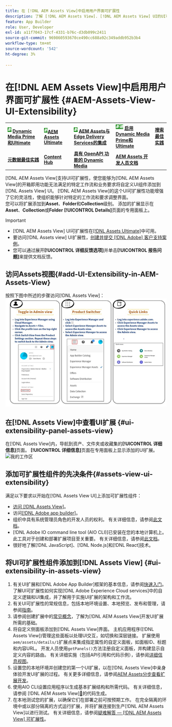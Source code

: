 ```yaml
---
title: 在 [!DNL AEM Assets View]中启用用户界面可扩展性
description: 了解 [!DNL AEM Assets View]. [!DNL AEM Assets View] UI的UI可扩展性功能，该功能允许添加自定义UI组件以满足特定业务需求。
feature: App Builder
role: User, Developer
exl-id: a11f7043-17cf-4331-b76c-d3db099c2411
source-git-commit: 969860593670ce490cc688a92c349addb952b3b4
workflow-type: tm+mt
source-wordcount: '542'
ht-degree: 3%

---
```


# 在[!DNL AEM Assets View]中启用用户界面可扩展性 {#AEM-Assets-View-UI-Extensibility}

<table>
    <tr>
        <td>
            <sup style= "background-color:#008000; color:#FFFFFF; font-weight:bold"><i>新</i></sup> <a href="/help/assets/dynamic-media/dm-prime-ultimate.md"><b>Dynamic Media Prime和Ultimate</b></a>
        </td>
        <td>
            <sup style= "background-color:#008000; color:#FFFFFF; font-weight:bold"><i>新</i></sup><a href="/help/assets/assets-ultimate-overview.md"><b>AEM Assets Ultimate</b></a>
        </td>
        <td>
            <sup style= "background-color:#008000; color:#FFFFFF; font-weight:bold"><i>新</i></sup> <a href="/help/assets/integrate-aem-assets-edge-delivery-services.md"><b>AEM Assets与Edge Delivery Services的集成</b></a>
        </td>
          <td>
            <sup style= "background-color:#008000; color:#FFFFFF; font-weight:bold"><i>新建</i></sup> <a href="/help/assets/dynamic-media/enable-dynamic-media-prime-and-ultimate.md"><b>启用Dynamic Media Prime和Ultimate</b></a>
        </td>
        <td>
            <a href="/help/assets/search-best-practices.md"><b>搜索最佳实践</b></a>
        </td>
    </tr>
    <tr>
        <td>
            <a href="/help/assets/metadata-best-practices.md"><b>元数据最佳实践</b></a>
        </td>
        <td>
            <a href="/help/assets/product-overview.md"><b>Content Hub</b></a>
        </td>
        <td>
            <a href="/help/assets/dynamic-media-open-apis-overview.md"><b>具有 OpenAPI 功能的 Dynamic Media</b></a>
        </td>
        <td>
            <a href="https://developer.adobe.com/experience-cloud/experience-manager-apis/"><b>AEM Assets 开发人员文档</b></a>
        </td>
    </tr>
</table>

[!DNL AEM Assets View]支持UI可扩展性，使您能够为[!DNL AEM Assets View]的开箱即用功能无法满足的特定工作流和业务要求将自定义UI组件添加到[!DNL Assets View] UI。 [!DNL AEM Assets View]的这个UI可扩展性功能增强了它的灵活性，使组织能够针对特定的工作流和要求调整界面。\
您可以将扩展添加到&#x200B;**Asset**、**Folder**&#x200B;和&#x200B;**Collection**&#x200B;级别。 添加的扩展显示在&#x200B;**Asset**、**Collection**&#x200B;或&#x200B;**Folder** **[!UICONTROL Details]**&#x200B;页面的专用面板上。

>[!IMPORTANT]
>
> * [!DNL AEM Assets View] UI可扩展性在[[!DNL Assets Ultimate]](/help/assets/assets-ultimate-overview.md)中可用。
> * 要访问[!DNL Assets view] UI扩展性，[创建并提交 [!DNL Adobe] 客户支持案例](https://helpx.adobe.com/cn/enterprise/using/support-for-experience-cloud.html)。
> * 您可以通过展开&#x200B;**[!UICONTROL 详细反馈选项]**&#x200B;并单击&#x200B;**[!UICONTROL 报告问题]**&#x200B;来提供文档反馈。

## <a id="1"></a>访问Assets视图{#add-UI-Extensibility-in-AEM-Assets-View}

按照下图中所述的步骤访问[!DNL Assets View]：
![access-assets-view-ui](/help/assets/assets/access-assets-view.jpg)

## 在[!DNL Assets View]中查看UI扩展 {#ui-extensibility-panel-assets-view}

在[!DNL Assets View]内，导航到资产、文件夹或收藏集的&#x200B;**[!UICONTROL 详细信息]**&#x200B;页面。 **[!UICONTROL 详细信息]**&#x200B;页面在专用面板上显示添加的UI扩展。
![我的工作区](/help/assets/assets/my-workspace-assets-view3.png)

## 添加可扩展性组件的先决条件{#assets-view-ui-extensibility}

满足以下要求以开始在[!DNL Assets View UI]上添加可扩展性组件：

* [访问 [!DNL Assets View]](#1)。
* 访问[[!DNL Adobe app builder]](https://developer.adobe.com/app-builder/docs/overview/)。
* 组织中具有系统管理员角色的开发人员的权利。 有关详细信息，请参阅[此文档](https://developer.adobe.com/uix/docs/guides/get-access/)。
* [!DNL Adobe IO command line tool (AIO CLI)]已安装在您的本地计算机上。 此工具对于创建和部署扩展项目至关重要。 有关详细信息，请参阅[此文档](https://developer.adobe.com/app-builder/docs/getting_started/#local-environment-set-up)。
* 很好地了解[!DNL JavaScript]、[!DNL Node.js]和[!DNL React]技术。

## 将UI可扩展性组件添加到[!DNL Assets View] {#ui-extensibility-in-assets-view}

1. 有关UI扩展和[!DNL Adobe App Builder]框架的基本信息，请参阅[快速入门](https://developer.adobe.com/uix/docs/getting-started/)。 了解UI可扩展性如何实现[!DNL Adobe Experience Cloud services]中的自定义逻辑和UI集成，并了解用于实施UI扩展的架构和工作流。
1. 有关UI可扩展性的常规信息，包括本地环境设置、本地预览、发布和管理，请参阅[指南](https://developer.adobe.com/uix/docs/guides/)。
1. 请参阅创建扩展中的[常见概念](https://developer.adobe.com/uix/docs/services/aem-assets-view/api/commons/)，了解为[!DNL AEM Assets View]开发UI扩展所需的基础。
1. 将自定义侧面板添加到[!DNL Assets View]界面。 主机应用程序([!DNL Assets View])管理这些面板以处理UI交互，如切换和深层链接。 扩展使用`aem/assets/details/1`扩展点来集成指定属性的自定义面板，如面板ID、标题和内容URL。 开发人员使用`getPanels()`方法注册自定义面板，并构建显示自定义内容的路由。 有关详细实施（包括API引用和代码示例），请参阅[详细信息视图](https://developer.adobe.com/uix/docs/services/aem-assets-view/api/details-view/)。
1. 设置您的本地环境并创建您的第一个UI扩展，以在[!DNL Assets View]中亲身体验开发UI扩展的过程。 有关更多详细信息，请参阅[AEM Assets分步查看扩展开发](https://developer.adobe.com/uix/docs/services/aem-assets-view/extension-development/)。
1. 使用AIO CLI设置应用程序以生成基本扩展结构和所需代码。 有关详细信息，请参阅 [!DNL AEM Assets View][&#128279;](https://developer.adobe.com/uix/docs/services/aem-assets-view/code-generation/)的代码生成。
1. 在本地测试您的扩展，以确保它们在部署之前可按预期工作。 在完全隔离的环境中或以部分隔离的方式运行扩展，并将扩展连接到生产[!DNL AEM Assets View]以进行测试。 有关详细信息，请参阅[疑难解答 —  [!DNL AEM Assets View] 可扩展性](https://developer.adobe.com/uix/docs/services/aem-assets-view/debug/)。
